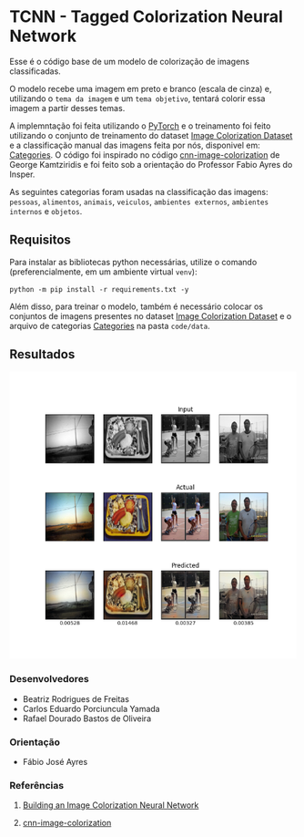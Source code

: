 # TCNN - Tagged Colorization Neural Network

Esse é o código base de um modelo de colorização de imagens classificadas. 

O modelo recebe uma imagem em preto e branco (escala de cinza) e, utilizando o `tema da imagem` e um `tema objetivo`, tentará colorir essa imagem a partir desses temas.

A implemntação foi feita utilizando o [PyTorch](https://github.com/pytorch/pytorch) e o treinamento foi feito utilizando o conjunto de treinamento do dataset [Image Colorization Dataset](https://www.kaggle.com/datasets/aayush9753/image-colorization-dataset) e a classificação manual das imagens feita por nós, disponivel em: [Categories](https://alinsperedu-my.sharepoint.com/:x:/g/personal/rafaeldbo_al_insper_edu_br/EeRQzARO6MVGhUKujV0i_WMBwYfJvLsDrpNNzvF-rBG-KA?e=WDF7Ng). O código foi inspirado no código [cnn-image-colorization](https://github.com/gkamtzir/cnn-image-colorization) de George Kamtziridis e foi feito sob a orientação do Professor Fabio Ayres do Insper.

As seguintes categorias foram usadas na classificação das imagens: `pessoas`, `alimentos`, `animais`, `veiculos`, `ambientes externos`, `ambientes internos` e `objetos`.

## Requisitos

Para instalar as bibliotecas python necessárias, utilize o comando (preferencialmente, em um ambiente virtual `venv`):
```
python -m pip install -r requirements.txt -y
``` 
Além disso, para treinar o modelo, também é necessário colocar os conjuntos de imagens presentes no dataset [Image Colorization Dataset](https://www.kaggle.com/datasets/aayush9753/image-colorization-dataset) e o arquivo de categorias [Categories](https://alinsperedu-my.sharepoint.com/:x:/g/personal/rafaeldbo_al_insper_edu_br/EeRQzARO6MVGhUKujV0i_WMBwYfJvLsDrpNNzvF-rBG-KA?e=WDF7Ng) na pasta `code/data`.

## Resultados
![Exemplo do conjunto de teste](img/output_tcnn_advanced_5000_0.png)

### Desenvolvedores
* Beatriz Rodrigues de Freitas
* Carlos Eduardo Porciuncula Yamada
* Rafael Dourado Bastos de Oliveira

### Orientação
* Fábio José Ayres

### Referências
1) [Building an Image Colorization Neural Network](https://medium.com/@geokam/building-an-image-colorization-neural-network-part-4-implementation-7e8bb74616c)

2) [cnn-image-colorization](https://github.com/gkamtzir/cnn-image-colorization)